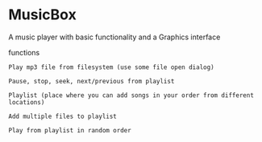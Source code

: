 MusicBox
========

A music player with basic functionality and a Graphics interface

functions

	Play mp3 file from filesystem (use some file open dialog)

	Pause, stop, seek, next/previous from playlist
	
	Playlist (place where you can add songs in your order from different locations)
	
	Add multiple files to playlist
	
	Play from playlist in random order
